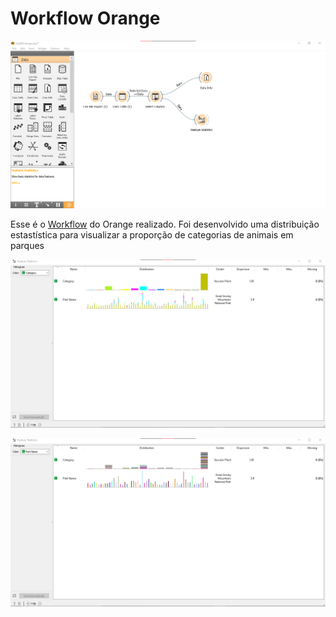 # Workflow Orange

![GitHUB Logo](https://github.com/heigon77/MC536_heigon/blob/master/Lab03/images/Workflow.png) 

Esse é o [Workflow](https://github.com/heigon77/MC536_heigon/blob/master/Lab03/orange/Lab03Orange.ows) do Orange realizado.
Foi desenvolvido uma distribuição estastística para visualizar a proporção de categorias de animais em parques

![GitHUB Logo](https://github.com/heigon77/MC536_heigon/blob/master/Lab03/images/category.png) 

![GitHUB Logo](https://github.com/heigon77/MC536_heigon/blob/master/Lab03/images/parkname.png) 
